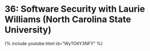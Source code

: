 # 36: Software Security with Laurie Williams (North Carolina State University)

{% include youtube.html id="WyTOtlY3NFY" %}
